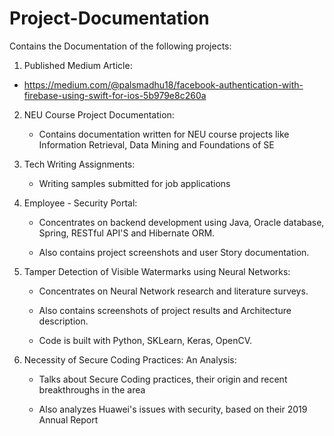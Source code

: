 # Project-Documentation
Contains the Documentation of the following projects:

1. Published Medium Article: 

- https://medium.com/@palsmadhu18/facebook-authentication-with-firebase-using-swift-for-ios-5b979e8c260a
     

2. NEU Course Project Documentation:

     - Contains documentation written for NEU course projects like Information Retrieval, Data Mining and Foundations of SE
     
     
3. Tech Writing Assignments:
     
     - Writing samples submitted for job applications
     

4. Employee - Security Portal:

     - Concentrates on backend development using Java, Oracle database, Spring, RESTful API'S and Hibernate ORM. 
 
     - Also contains project screenshots and user Story documentation.
 
 
5. Tamper Detection of Visible Watermarks using Neural Networks:

     - Concentrates on Neural Network research and literature surveys.
 
     - Also contains screenshots of project results and Architecture description.
 
     - Code is built with Python, SKLearn, Keras, OpenCV.
     
     
6. Necessity of Secure Coding Practices: An Analysis:

     - Talks about Secure Coding practices, their origin and recent breakthroughs in the area
     
     - Also analyzes Huawei's issues with security, based on their 2019 Annual Report
